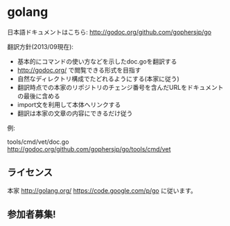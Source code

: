 # golang

日本語ドキュメントはこちら:
http://godoc.org/github.com/gophersjp/go

翻訳方針(2013/09現在):

* 基本的にコマンドの使い方などを示したdoc.goを翻訳する
* http://godoc.org/ で閲覧できる形式を目指す
* 自然なディレクトリ構成でたどれるようにする(本家に従う)
* 翻訳時点での本家のリポジトリのチェンジ番号を含んだURLをドキュメントの最後に含める 
* import文を利用して本体へリンクする
* 翻訳は本家の文章の内容にできるだけ従う

例:

tools/cmd/vet/doc.go
http://godoc.org/github.com/gophersjp/go/tools/cmd/vet

## ライセンス

本家 http://golang.org/ https://code.google.com/p/go に従います。


## 参加者募集!




